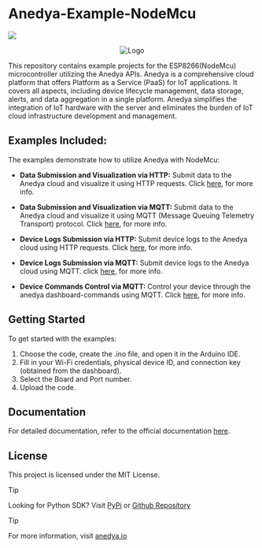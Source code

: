 # Anedya-Example-NodeMcu

[<img src="https://img.shields.io/badge/Anedya-Documentation-blue?link=https%3A%2F%2Fdocs.anedya.io">](https://docs.anedya.io)

<p align="center">
    <img src="https://encrypted-tbn0.gstatic.com/images?q=tbn:ANd9GcRmAlgiLhWiZb81tWYDrQ4ApVKXPyjuuN3XQMwgPJKJUhTmAVx5XOrkzZECCKgzl0i43g&usqp=CAU" alt="Logo">
</p>
This repository contains example projects for the ESP8266(NodeMcu) microcontroller utilizing the Anedya APIs. Anedya is a comprehensive cloud platform that offers Platform as a Service (PaaS) for IoT applications. It covers all aspects, including device lifecycle management, data storage, alerts, and data aggregation in a single platform. Anedya simplifies the integration of IoT hardware with the server and eliminates the burden of IoT cloud infrastructure development and management.

## Examples Included:

The examples demonstrate how to utilize Anedya with NodeMcu:

- **Data Submission and Visualization via HTTP:** Submit data to the Anedya cloud and visualize it using HTTP requests. Click [here](https://github.com/anedyaio/anedya-example-nodemcu/blob/main/submitData/Room%20Monitoring%20with%20DHT/http/README.md), for more info.
   
- **Data Submission and Visualization via MQTT:** Submit data to the Anedya cloud and visualize it using MQTT (Message Queuing Telemetry Transport) protocol. Click [here](https://github.com/anedyaio/anedya-example-nodemcu/blob/main/submitData/Room%20Monitoring%20with%20DHT/mqtt/README.md), for more info.
   
- **Device Logs Submission via HTTP:** Submit device logs to the Anedya cloud using HTTP requests. Click [here](https://github.com/anedyaio/anedya-example-nodemcu/blob/main/submitLogs/http/README.md), for more info.
   
- **Device Logs Submission via MQTT:** Submit device logs to the Anedya cloud using MQTT. click [here](https://github.com/anedyaio/anedya-example-nodemcu/blob/main/submitLogs/mqtt/README.md), for more info.
   
- **Device Commands Control via MQTT:** Control your device through the anedya dashboard-commands using MQTT. Click [here](https://github.com/anedyaio/anedya-example-nodemcu/blob/main/commands/mqtt/README.md), for more info.


## Getting Started

To get started with the examples:

1. Choose the code, create the .ino file, and open it in the Arduino IDE.
2. Fill in your Wi-Fi credentials, physical device ID, and connection key (obtained from the dashboard).
3. Select the Board and Port number.
4. Upload the code.

## Documentation

For detailed documentation, refer to the official documentation [here](https://docs.anedya.io/).

## License

This project is licensed under the MIT License.

> [!TIP]
> Looking for Python SDK? Visit [PyPi](https://pypi.org/project/anedya-dev-sdk/) or [Github Repository](https://github.com/anedyaio/anedya-dev-sdk-pyhton)

>[!TIP]
> For more information, visit [anedya.io](https://anedya.io/)
